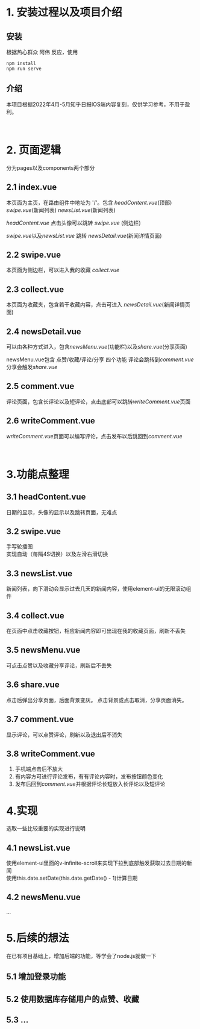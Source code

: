 # 1. 安装过程以及项目介绍
## 安装
根据热心群众 阿伟 反应，使用 

    npm install
    npm run serve

## 介绍
本项目根据2022年4月-5月知乎日报IOS端内容复刻，仅供学习参考，不用于盈利。

<br>

# 2. 页面逻辑

分为pages以及components两个部分

## 2.1 index.vue

本页面为主页，在路由组件中地址为  '/'。包含
 <i>headContent.vue</i>(顶部)
 <i>swipe.vue</i>(新闻列表)
 <i>newsList.vue</i>(新闻列表) 

<i>headContent.vue</i>  点击头像可以跳转 <i>swipe.vue</i> (侧边栏)

<i>swipe.vue</i>以及<i>newsList.vue</i> 跳转 <i>newsDetail.vue</i>(新闻详情页面)

## 2.2 swipe.vue

本页面为侧边栏，可以进入我的收藏 <i>collect.vue</i>

## 2.3 collect.vue

本页面为收藏夹，包含若干收藏内容，点击可进入 <i>newsDetail.vue</i>(新闻详情页面)

## 2.4 newsDetail.vue

可以由各种方式进入，包含<i>newsMenu.vue</i>(功能栏)以及<i>share.vue</i>(分享页面)

newsMenu.vue包含 点赞/收藏/评论/分享 四个功能
评论会跳转到<i>comment.vue</i>
分享会触发<i>share.vue</i>

## 2.5 comment.vue

评论页面，包含长评论以及短评论，点击底部可以跳转<i>writeComment.vue</i>页面

## 2.6 writeComment.vue

<i>writeComment.vue</i>页面可以编写评论，点击发布以后跳回到<i>comment.vue</i>

<br>

# 3.功能点整理

## 3.1 headContent.vue
日期的显示，头像的显示以及跳转页面，无难点

## 3.2 swipe.vue
手写轮播图
<br>
实现自动（每隔4S切换）以及左滑右滑切换

## 3.3 newsList.vue
新闻列表，向下滑动会显示过去几天的新闻内容，使用element-ui的无限滚动组件

## 3.4 collect.vue
在页面中点击收藏按钮，相应新闻内容即可出现在我的收藏页面，刷新不丢失

## 3.5 newsMenu.vue
可点击点赞以及收藏分享评论，刷新后不丢失

## 3.6 share.vue
点击后弹出分享页面，后面背景变灰。
点击背景或点击取消，分享页面消失。

## 3.7 comment.vue
显示评论，可以点赞评论，刷新以及退出后不消失

## 3.8 writeComment.vue

1. 手机端点击后不放大
2. 有内容方可进行评论发布，有有评论内容时，发布按钮颜色变化
3. 发布后回到<i>comment.vue</i>并根据评论长短放入长评论以及短评论


# 4.实现
选取一些比较重要的实现进行说明
## 4.1 newsList.vue
使用element-ui里面的v-infinite-scroll来实现下拉到底部触发获取过去日期的新闻
<br>
使用this.date.setDate(this.date.getDate() - 1)计算日期

## 4.2 newsMenu.vue
...

# 5.后续的想法
在已有项目基础上，增加后端的功能，等学会了node.js就做一下
## 5.1 增加登录功能
## 5.2 使用数据库存储用户的点赞、收藏
## 5.3 ...